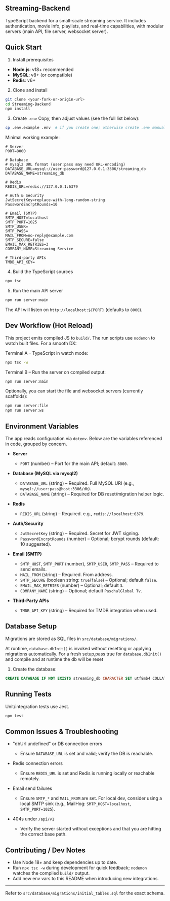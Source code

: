 ## Streaming-Backend

TypeScript backend for a small-scale streaming service. It includes authentication, movie info, playlists, and real-time capabilities, with modular servers (main API, file server, websocket server).


## Quick Start

1. Install prerequisites

- **Node.js**: v18+ recommended
- **MySQL**: v8+ (or compatible)
- **Redis**: v6+

2. Clone and install

```bash
git clone <your-fork-or-origin-url>
cd Streaming-Backend
npm install
```

3. Create `.env`
   Copy, then adjust values (see the full list below):

```bash
cp .env.example .env  # if you create one; otherwise create .env manually
```

Minimal working example:

```env
# Server
PORT=8000

# Database
# mysql2 URL format (user:pass may need URL-encoding)
DATABASE_URL=mysql://user:password@127.0.0.1:3306/streaming_db
DATABASE_NAME=streaming_db

# Redis
REDIS_URL=redis://127.0.0.1:6379

# Auth & Security
JwtSecretKey=replace-with-long-random-string
PasswordEncrptRounds=10

# Email (SMTP)
SMTP_HOST=localhost
SMTP_PORT=1025
SMTP_USER=
SMTP_PASS=
MAIL_FROM=no-reply@example.com
SMTP_SECURE=false
EMAIL_MAX_RETRIES=3
COMPANY_NAME=Streaming Service

# Third-party APIs
TMDB_API_KEY=
```

4. Build the TypeScript sources

```bash
npx tsc
```

5. Run the main API server

```bash
npm run server:main
```

The API will listen on `http://localhost:${PORT}` (defaults to `8000`).

## Dev Workflow (Hot Reload)

This project emits compiled JS to `build/`. The run scripts use `nodemon` to watch built files. For a smooth DX:

Terminal A – TypeScript in watch mode:

```bash
npx tsc -w
```

Terminal B – Run the server on compiled output:

```bash
npm run server:main
```

Optionally, you can start the file and websocket servers (currently scaffolds):

```bash
npm run server:file
npm run server:ws
```

## Environment Variables

The app reads configuration via `dotenv`. Below are the variables referenced in code, grouped by concern.

- **Server**

  - `PORT` (number) – Port for the main API; default: `8000`.

- **Database (MySQL via mysql2)**

  - `DATABASE_URL` (string) – Required. Full MySQL URI (e.g., `mysql://user:pass@host:3306/db`).
  - `DATABASE_NAME` (string) – Required for DB reset/migration helper logic.

- **Redis**

  - `REDIS_URL` (string) – Required. e.g., `redis://localhost:6379`.

- **Auth/Security**

  - `JwtSecretKey` (string) – Required. Secret for JWT signing.
  - `PasswordEncrptRounds` (number) – Optional; bcrypt rounds (default: 10 suggested).

- **Email (SMTP)**

  - `SMTP_HOST`, `SMTP_PORT` (number), `SMTP_USER`, `SMTP_PASS` – Required to send emails.
  - `MAIL_FROM` (string) – Required. From address.
  - `SMTP_SECURE` (boolean string: `true`/`false`) – Optional; default `false`.
  - `EMAIL_MAX_RETRIES` (number) – Optional; default `3`.
  - `COMPANY_NAME` (string) – Optional; default `PaschalGlobal Tv`.

- **Third-Party APIs**

  - `TMDB_API_KEY` (string) – Required for TMDB integration when used.



## Database Setup

Migrations are stored as SQL files in `src/database/migrations/`.

At runtime, `database.dbInit()` is invoked without resetting or applying migrations automatically. For a fresh setup,pass true for `database.dbInit()` and compile and at runtime the db will be reset

1. Create the database:

```sql
CREATE DATABASE IF NOT EXISTS streaming_db CHARACTER SET utf8mb4 COLLATE utf8mb4_0900_ai_ci;
```




## Running Tests

Unit/integration tests use Jest.

```bash
npm test
```



## Common Issues & Troubleshooting

- "dbUrl undefined" or DB connection errors

  - Ensure `DATABASE_URL` is set and valid; verify the DB is reachable.

- Redis connection errors

  - Ensure `REDIS_URL` is set and Redis is running locally or reachable remotely.

- Email send failures

  - Ensure `SMTP_*` and `MAIL_FROM` are set. For local dev, consider using a local SMTP sink (e.g., MailHog: `SMTP_HOST=localhost`, `SMTP_PORT=1025`).

- 404s under `/api/v1`
  - Verify the server started without exceptions and that you are hitting the correct base path.

## Contributing / Dev Notes

- Use Node 18+ and keep dependencies up to date.
- Run `npx tsc -w` during development for quick feedback; `nodemon` watches the compiled `build/` output.
- Add new env vars to this README when introducing new integrations.

---

Refer to `src/database/migrations/initial_tables.sql` for the exact schema.
